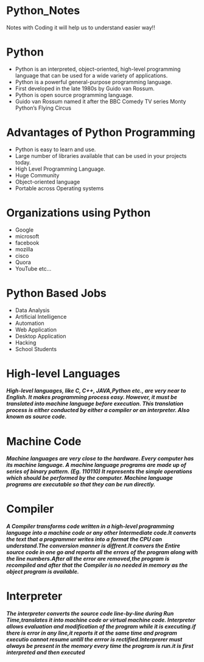 # Python_Notes

Notes with Coding it will help us to understand easier way!!

# Python

 * Python is an interpreted, object-oriented, high-level programming language that can be used for a wide variety of    applications.
 * Python is a powerful general-purpose programming language.
 * First developed in the late 1980s by Guido van Rossum.
 * Python is open source programming language.
 * Guido van Rossum named it after the BBC Comedy TV series Monty Python’s Flying Circus

# Advantages of Python Programming
 
* Python is easy to learn and use.
* Large number of libraries available that can be used in your projects today.
* High Level Programming Language.
* Huge Community
* Object-oriented language
* Portable across Operating systems

# Organizations using Python           
*    Google                              
*    microsoft
*    facebook
*    mozilla
*    cisco
*    Quora
*    YouTube etc...

 # Python Based Jobs

*   Data Analysis
*   Artificial Intelligence
*   Automation
*   Web Application
*   Desktop Application
*   Hacking
*   School Students

# High-level Languages
##### High-level languages, like C, C++, JAVA,Python etc., are very near to English. It makes programming process easy. However, it must be translated into machine language before execution. This translation process is either conducted by either a compiler or an interpreter. Also known as source code.

# Machine Code
##### Machine languages are very close to the hardware. Every computer has its machine language. A machine language programs are made up of series of binary pattern. (Eg. 110110) It represents the simple operations which should be performed by the computer. Machine language programs are executable so that they can be run directly.

# Compiler
##### A Compiler transforms code written in a high-level programming language into a machine code or any other Intermediate code.It converts the text that a programmer writes into a format the CPU can understand.The conversion manner is diffrent.It convers the Entire source code in one go and reports all the errors of the program along with the line numbers.After all the error are removed,the program is recompiled and after that the Compiler is no needed in memory as the object program is available.

# Interpreter
##### The interpreter converts the source code line-by-line during Run Time,translates it into machine code or virtual machine code. Interpreter allows evaluation and modification of the program while it is executing.if there is error in any line,it reports it at the same time and program executio cannot resume untill the errror is rectified.Interprerer must always be present in the memory every time the program is run.it is first interpreted and then executed
